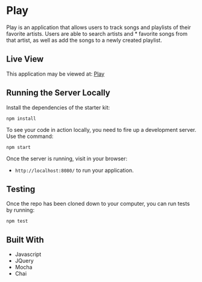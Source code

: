 # Play

Play is an application that allows users to track songs and playlists of their favorite artists. Users are able to search artists and * favorite songs from that artist, as well as add the songs to a newly created playlist.

## Live View
This application may be viewed at: [Play](https://tcraig7.github.io/Play/)

## Running the Server Locally
  Install the dependencies of the starter kit:

  ```shell
  npm install
  ```
  
  To see your code in action locally, you need to fire up a development server. Use the command:

```shell
npm start
```

Once the server is running, visit in your browser:

* `http://localhost:8080/` to run your application.

## Testing
Once the repo has been cloned down to your computer, you can run tests by running:

```shell
npm test
```

## Built With
* Javascript
* JQuery
* Mocha
* Chai
